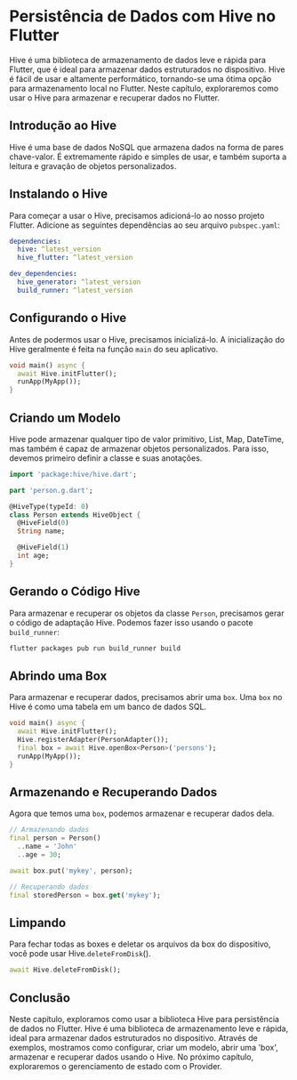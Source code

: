# Persistência de Dados com Hive no Flutter

Hive é uma biblioteca de armazenamento de dados leve e rápida para Flutter, que é ideal para armazenar dados estruturados no dispositivo. Hive é fácil de usar e altamente performático, tornando-se uma ótima opção para armazenamento local no Flutter. Neste capítulo, exploraremos como usar o Hive para armazenar e recuperar dados no Flutter.

## Introdução ao Hive

Hive é uma base de dados NoSQL que armazena dados na forma de pares chave-valor. É extremamente rápido e simples de usar, e também suporta a leitura e gravação de objetos personalizados.

## Instalando o Hive

Para começar a usar o Hive, precisamos adicioná-lo ao nosso projeto Flutter. Adicione as seguintes dependências ao seu arquivo `pubspec.yaml`:

```yaml
dependencies:
  hive: ^latest_version
  hive_flutter: ^latest_version

dev_dependencies:
  hive_generator: ^latest_version
  build_runner: ^latest_version
```

## Configurando o Hive

Antes de podermos usar o Hive, precisamos inicializá-lo. A inicialização do Hive geralmente é feita na função `main` do seu aplicativo.

```dart 
void main() async {
  await Hive.initFlutter();
  runApp(MyApp());
}
```

## Criando um Modelo

Hive pode armazenar qualquer tipo de valor primitivo, List, Map, DateTime, mas também é capaz de armazenar objetos personalizados. Para isso, devemos primeiro definir a classe e suas anotações.

```dart
import 'package:hive/hive.dart';

part 'person.g.dart';

@HiveType(typeId: 0)
class Person extends HiveObject {
  @HiveField(0)
  String name;

  @HiveField(1)
  int age;
}
```

## Gerando o Código Hive

Para armazenar e recuperar os objetos da classe `Person`, precisamos gerar o código de adaptação Hive. Podemos fazer isso usando o pacote `build_runner`:

```bash
flutter packages pub run build_runner build
```

## Abrindo uma Box

Para armazenar e recuperar dados, precisamos abrir uma `box`. Uma  `box` no Hive é como uma tabela em um banco de dados SQL.

```dart
void main() async {
  await Hive.initFlutter();
  Hive.registerAdapter(PersonAdapter());
  final box = await Hive.openBox<Person>('persons');
  runApp(MyApp());
}
```

## Armazenando e Recuperando Dados

Agora que temos uma `box`, podemos armazenar e recuperar dados dela.

```dart
// Armazenando dados
final person = Person()
  ..name = 'John'
  ..age = 30;

await box.put('mykey', person);

// Recuperando dados
final storedPerson = box.get('mykey');
```

## Limpando

Para fechar todas as boxes e deletar os arquivos da box do dispositivo, você pode usar Hive.`deleteFromDisk`().

```dart
await Hive.deleteFromDisk();
```

## Conclusão

Neste capítulo, exploramos como usar a biblioteca Hive para persistência de dados no Flutter. Hive é uma biblioteca de armazenamento leve e rápida, ideal para armazenar dados estruturados no dispositivo. Através de exemplos, mostramos como configurar, criar um modelo, abrir uma 'box', armazenar e recuperar dados usando o Hive. No próximo capítulo, exploraremos o gerenciamento de estado com o Provider.